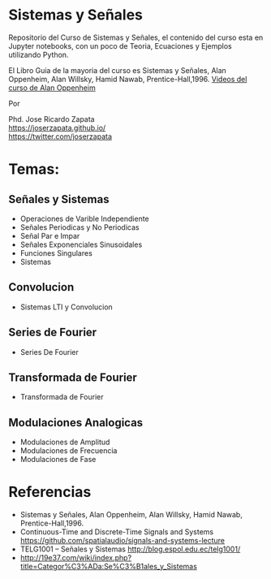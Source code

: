 # Sistemas y Señales

Repositorio del Curso de Sistemas y Señales, el contenido del curso esta en Jupyter notebooks,
con un poco de Teoria, Ecuaciones y Ejemplos utilizando Python. 

El Libro Guia de la mayoria del curso es Sistemas y Señales, Alan Oppenheim, Alan Willsky, Hamid Nawab, Prentice-Hall,1996. [Videos del curso de Alan Oppenheim](https://ocw.mit.edu/resources/res-6-007-signals-and-systems-spring-2011/video-lectures/)

Por 

Phd. Jose Ricardo Zapata <br>
https://joserzapata.github.io/<br>
https://twitter.com/joserzapata<br>

# Temas:
## Señales y Sistemas
- Operaciones de Varible Independiente
- Señales Periodicas y No Periodicas
- Señal Par e Impar
- Señales Exponenciales Sinusoidales
- Funciones Singulares
- Sistemas

## Convolucion
- Sistemas LTI y Convolucion

## Series de Fourier
- Series De Fourier

## Transformada de Fourier
- Transformada de Fourier

## Modulaciones Analogicas
- Modulaciones de Amplitud
- Modulaciones de Frecuencia
- Modulaciones de Fase
  

# Referencias
- Sistemas y Señales, Alan Oppenheim, Alan Willsky, Hamid Nawab, Prentice-Hall,1996.
- Continuous-Time and Discrete-Time Signals and Systems https://github.com/spatialaudio/signals-and-systems-lecture
- TELG1001 – Señales y Sistemas http://blog.espol.edu.ec/telg1001/
- http://19e37.com/wiki/index.php?title=Categor%C3%ADa:Se%C3%B1ales_y_Sistemas

